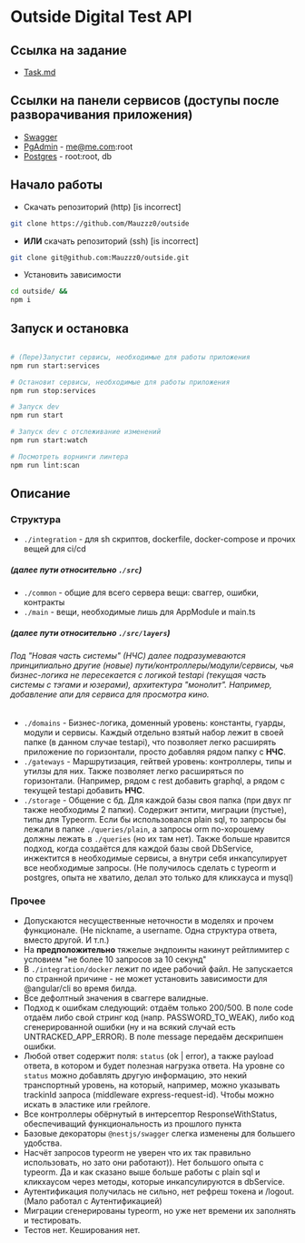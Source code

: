 # Outside Digital Test API

## Ссылка на задание

- [Task.md](https://github.com/Mauzzz0/trialtask-projects/blob/master/typescript/outsideDigital/Task.md)

## Ссылки на панели сервисов (доступы после разворачивания приложения)

- [Swagger](http://localhost:3000/api/)
- [PgAdmin](http://localhost:80/) - me@me.com:root
- [Postgres](http://localhost:5432/) - root:root, db

## Начало работы

* Скачать репозиторий (http) [is incorrect]
```bash
git clone https://github.com/Mauzzz0/outside
````
* **ИЛИ** скачать репозиторий (ssh) [is incorrect]
```bash
git clone git@github.com:Mauzzz0/outside.git
````
* Установить зависимости
```bash
cd outside/ &&
npm i 
````

## Запуск и остановка

```bash

# (Пере)Запустит сервисы, необходимые для работы приложения
npm run start:services

# Остановит сервисы, необходимые для работы приложения
npm run stop:services

# Запуск dev
npm run start

# Запуск dev с отслеживание изменений
npm run start:watch

# Посмотреть ворнинги линтера
npm run lint:scan

```

## Описание

### Структура
* `./integration` - для sh скриптов, dockerfile, docker-compose и прочих вещей для ci/cd  
##### (далее пути относительно `./src`)
* `./common` - общие для всего сервера вещи: сваггер, ошибки, контракты
* `./main` - вещи, необходимые лишь для AppModule и main.ts
##### (далее пути относительно `./src/layers`)
###### Под "Новая часть системы" (НЧС) далее подразумеваются принципиально другие (новые) пути/контроллеры/модули/сервисы, чья бизнес-логика не пересекается с логикой testapi (текущая часть системы с тэгами и юзерами), архитектура "монолит". Например, добавление апи для сервиса для просмотра кино.
* `./domains` - Бизнес-логика, доменный уровень: константы, гуарды, модули и сервисы. Каждый отдельно взятый набор лежит в своей папке (в данном случае testapi), что позволяет легко расширять приложение по горизонтали, просто добавляя рядом папку с **НЧС**.
* `./gateways` - Маршрутизация, гейтвей уровень: контроллеры, типы и утилзы для них. Также позволяет легко расширяться по горизонтали. (Например, рядом с rest добавить graphql, а рядом с текущей testapi добавить **НЧС**.
* `./storage` - Общение с бд. Для каждой базы своя папка (при двух пг также необходимы 2 папки). Содержит энтити, миграции (пустые), типы для Typeorm. Если бы использовался plain sql, то запросы бы лежали в папке `./queries/plain`, а запросы orm по-хорошему должны лежать в `./queries` (но их там нет). Также больше нравится подход, когда создаётся для каждой базы свой DbService, инжектится в необходимые сервисы, а внутри себя инкапсулирует все необходимые запросы. (Не получилось сделать с typeorm и postgres, опыта не хватило, делал это только для кликхауса и mysql)

### Прочее
* Допускаются несущественные неточности в моделях и прочем функционале. (Не nickname, а username. Одна структура ответа, вместо другой. И т.п.)
* На **предположительно** тяжелые эндпоинты накинут рейтлимитер с условием "не более 10 запросов за 10 секунд"
* В `./integration/docker` лежит по идее рабочий файл. Не запускается по странной причине - не может установить зависимости для @angular/cli во время билда.
* Все дефолтный значения в сваггере валидные.
* Подход к ошибкам следующий: отдаём только 200/500. В поле code отдаём либо свой стринг код (напр. PASSWORD_TO_WEAK), либо код сгенерированной ошибки (ну и на всякий случай есть UNTRACKED_APP_ERROR). В поле message передаём дескрипшен ошибки.
* Любой ответ содержит поля: `status` (ok | error), а также payload ответа, в котором и будет полезная нагрузка ответа. На уровне со `status` можно добавлять другую информацию, это некий транспортный уровень, на который, например, можно указывать trackinId запроса (middleware express-request-id). Чтобы можно искать в эластике или грейлоге.
* Все контроллеры обёрнутый в интерсептор ResponseWithStatus, обеспечиващий функциональность из прошлого пункта
* Базовые декораторы `@nestjs/swagger` слегка изменены для большего удобства.
* Насчёт запросов typeorm не уверен что их так правильно использовать, но зато они работают)). Нет большого опыта с typeorm. Да и как сказано выше больше работы с plain sql и кликхаусом через методы, которые инкапсулируются в dbService.
* Аутентификация получилась не сильно, нет рефреш токена и /logout. (Мало работал с Аутентификацией)
* Миграции сгенерированы typeorm, но уже нет времени их заполнять и тестировать.
* Тестов нет. Кеширования нет.
